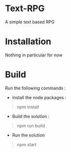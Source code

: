 # Text-RPG

A simple text based RPG

# Installation

Nothing in particular for now

# Build

Run the following commands :

* Install the node packages :
> npm install

* Build the solution :
> npm run build

* Run the solution
> npm start